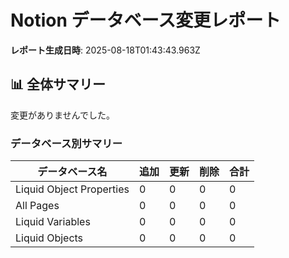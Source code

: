 # Notion データベース変更レポート
**レポート生成日時**: 2025-08-18T01:43:43.963Z
## 📊 全体サマリー
変更がありませんでした。
### データベース別サマリー
| データベース名 | 追加 | 更新 | 削除 | 合計 |
|---|---|---|---|---|
| Liquid Object Properties | 0 | 0 | 0 | 0 |
| All Pages | 0 | 0 | 0 | 0 |
| Liquid Variables | 0 | 0 | 0 | 0 |
| Liquid Objects | 0 | 0 | 0 | 0 |